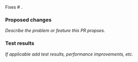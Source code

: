 Fixes # .

### Proposed changes
_Describe the problem or feature this PR propses._


### Test results
_If applicable add test results, performance improvements, etc._

